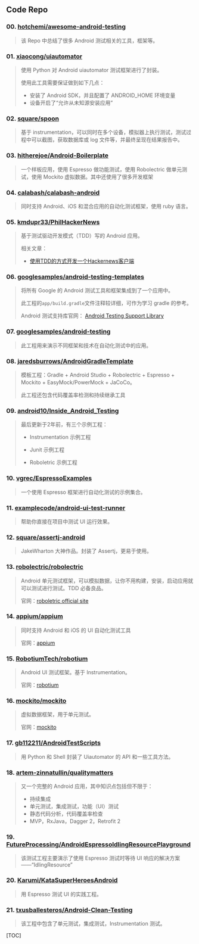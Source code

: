 ## Code Repo

### 00. [hotchemi/awesome-android-testing](https://github.com/hotchemi/awesome-android-testing)

> 该 Repo 中总结了很多 Android 测试相关的工具，框架等。

### 01. [xiaocong/uiautomator](https://github.com/xiaocong/uiautomator)

> 使用 Python 对 Android uiautomator 测试框架进行了封装。
> 
> 使用此工具需要保证做到如下几点：
> 
> + 安装了 Android SDK，并且配置了 ANDROID_HOME 环境变量
> + 设备开启了“允许从未知源安装应用”

### 02. [square/spoon](https://github.com/square/spoon)

> 基于 instrumentation，可以同时在多个设备，模拟器上执行测试，测试过程中可以截图，获取数据库或 log 文件等，并最终呈现在结果报告中。

### 03. [hitherejoe/Android-Boilerplate](https://github.com/hitherejoe/Android-Boilerplate)

> 一个样板应用，使用 Espresso 做功能测试，使用 Robolectric 做单元测试，使用 Mockito 虚拟数据。其中还使用了很多开发框架

### 04. [calabash/calabash-android](https://github.com/calabash/calabash-android)

> 同时支持 Android、iOS 和混合应用的自动化测试框架，使用 ruby 语言。

### 05. [kmdupr33/PhilHackerNews](https://github.com/kmdupr33/PhilHackerNews)

> 基于测试驱动开发模式（TDD）写的 Android 应用。
> 
> 相关文章：
> 
> + [使用TDD的方式开发一个Hackernews客户端](http://www.devtf.cn/?p=1008)


### 06. [googlesamples/android-testing-templates](https://github.com/googlesamples/android-testing-templates)

> 将所有 Google 的 Android 测试工具和框架集成到了一个应用中。
> 
> 此工程的`app/build.gradle`文件注释较详细，可作为学习 gradle 的参考。
> 
> Android 测试支持库官网： [Android Testing Support Library](https://google.github.io/android-testing-support-library/) 

### 07. [googlesamples/android-testing](https://github.com/googlesamples/android-testing)

> 此工程用来演示不同框架和技术在自动化测试中的应用。

### 08. [jaredsburrows/AndroidGradleTemplate](https://github.com/jaredsburrows/AndroidGradleTemplate)

> 模板工程：Gradle + Android Studio + Robolectric + Espresso + Mockito + EasyMock/PowerMock + JaCoCo。
> 
> 此工程还包含代码覆盖率检测和持续继承工具


### 09. [android10/Inside_Android_Testing](https://github.com/android10/Inside_Android_Testing)

> 最后更新于2年前，有三个示例工程：
> 
> + Instrumentation 示例工程
>
> + Junit 示例工程
>
> + Roboletric 示例工程

### 10. [vgrec/EspressoExamples](https://github.com/vgrec/EspressoExamples)

> 一个使用 Espresso 框架进行自动化测试的示例集合。

### 11. [examplecode/android-ui-test-runner](https://github.com/examplecode/android-ui-test-runner)

> 帮助你直接在项目中测试 UI 运行效果。

### 12. [square/assertj-android](https://github.com/square/assertj-android)

> JakeWharton 大神作品。封装了 Assertj，更易于使用。

### 13. [robolectric/robolectric](https://github.com/robolectric/robolectric)

> Android 单元测试框架，可以模拟数据，让你不用构建，安装，启动应用就可以测试进行测试。TDD 必备良品。
> 
> 官网：[roboletric official site](http://robolectric.org)


### 14. [appium/appium](https://github.com/appium/appium)

> 同时支持 Android 和 iOS 的 UI 自动化测试工具
> 
> 官网：[appium](http://appium.io)

### 15. [RobotiumTech/robotium](https://github.com/RobotiumTech/robotium)

> Android UI 测试框架。基于 Instrumentation。
> 
> 官网：[robotium](http://www.robotium.org)

### 16. [mockito/mockito](https://github.com/mockito/mockito)

> 虚拟数据框架，用于单元测试。
> 
> 官网：[mockito](http://mockito.org)

### 17. [gb112211/AndroidTestScripts](https://github.com/gb112211/AndroidTestScripts)

> 用 Python 和 Shell 封装了 Uiautomator 的 API 和一些工具方法。
> 

### 18. [artem-zinnatullin/qualitymatters](https://github.com/artem-zinnatullin/qualitymatters)

> 又一个完整的 Android 应用，其中知识点包括但不限于：
> 
> + 持续集成
> + 单元测试，集成测试，功能（UI）测试
> + 静态代码分析，代码覆盖率检查
> + MVP，RxJava，Dagger 2，Retrofit 2

### 19. [FutureProcessing/AndroidEspressoIdlingResourcePlayground](https://github.com/FutureProcessing/AndroidEspressoIdlingResourcePlayground)

> 该测试工程主要演示了使用 Espresso 测试时等待 UI 响应的解决方案——“IdlingResource”


### 20. [Karumi/KataSuperHeroesAndroid](https://github.com/Karumi/KataSuperHeroesAndroid)

> 用 Espresso 测试 UI 的实践工程。

### 21. [txusballesteros/Android-Clean-Testing](https://github.com/txusballesteros/Android-Clean-Testing)

> 该工程中包含了单元测试，集成测试，Instrumentation 测试。



[TOC]
